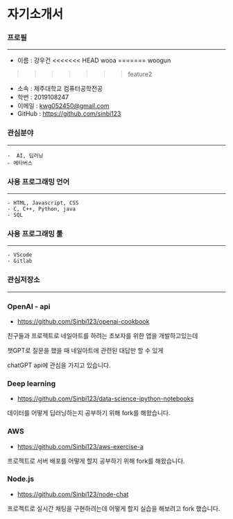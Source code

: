# 자기소개서

### 프로필
-----
- 이름 : 강우건
<<<<<<< HEAD
wooa
=======
woogun
>>>>>>> feature2
- 소속 : 제주대학교 컴퓨터공학전공
- 학번 : 2019108247
- 이메일 : kwg052450@gmail.com
- GitHub : https://github.com/sinbi123

### 관심분야
-----
```
-  AI, 딥러닝
- 메타버스
```

### 사용 프로그래밍 언어
-----
```
- HTML, Javascript, CSS
- C, C++, Python, java
- SQL
```

### 사용 프로그래밍 툴
-----
```
- VScode
- Gitlab
```

### 관심저장소
-----

### OpenAI - api

- https://github.com/Sinbi123/openai-cookbook

친구들과 프로젝트로 네일아트를 하려는 초보자를 위한 앱을 개발하고있는데

챗GPT로 질문을 했을 때 네일아트에 관련된 대답만 할 수 있게

chatGPT api에 관심을 가지고 있습니다.

### Deep learning

- https://github.com/Sinbi123/data-science-ipython-notebooks

데이터를 어떻게 딥러닝하는지 공부하기 위해 fork를 해왔습니다.

### AWS 

- https://github.com/Sinbi123/aws-exercise-a

프로젝트로 서버 배포를 어떻게 할지 공부하기 위해 fork를 해왔습니다.

### Node.js

- https://github.com/Sinbi123/node-chat

프로젝트로 실시간 채팅을 구현하려는데 어떻게 할지 실습을 해보려고 fork 했습니다.
